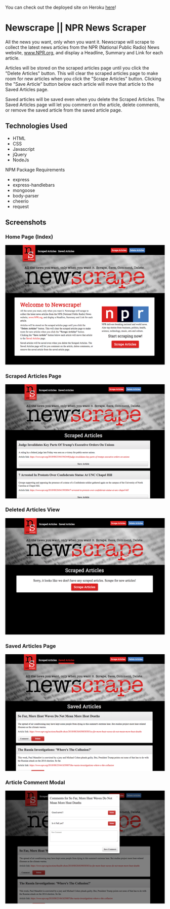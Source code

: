 You can check out the deployed site on Heroku [here](https://hidden-stream-86113.herokuapp.com/)!

# Newscrape || NPR News Scraper

All the news you want, only when you want it. Newscrape will scrape to collect the latest news articles from the NPR (National Public Radio) News website, www.NPR.org, and display a Headline, Summary and Link for each article.

Articles will be stored on the scraped articles page until you click the "Delete Articles" button. This will clear the scraped articles page to make room for new articles when you click the "Scrape Articles" button. Clicking the "Save Article" button below each article will move that article to the Saved Articles page.

Saved articles will be saved even when you delete the Scraped Articles. The Saved Articles page will let you comment on the article, delete comments, or remove the saved article from the saved article page.

## Technologies Used

* HTML
* CSS
* Javascript
* jQuery
* NodeJs

NPM Package Requirements
* express
* express-handlebars
* mongoose
* body-parser
* cheerio
* request


## Screenshots

### Home Page (Index)

![Mobile Size](/screenshots/index.png)

### Scraped Articles Page

![Mobile Size](/screenshots/scraped.png)

### Deleted Articles View

![Mobile Size](/screenshots/deleted.png)

### Saved Articles Page

![Mobile Size](/screenshots/saved.png)

### Article Comment Modal

![Mobile Size](/screenshots/comment.png)